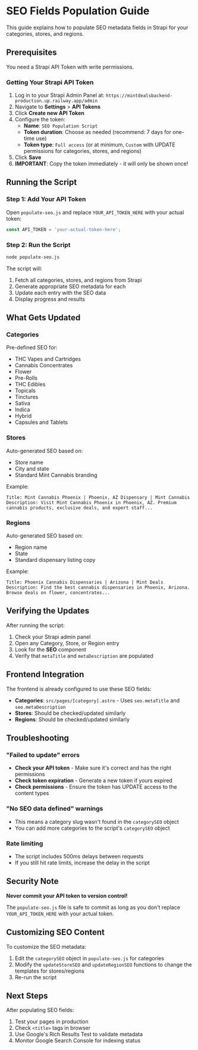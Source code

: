 # SEO Fields Population Guide

This guide explains how to populate SEO metadata fields in Strapi for your categories, stores, and regions.

## Prerequisites

You need a Strapi API Token with write permissions.

### Getting Your Strapi API Token

1. Log in to your Strapi Admin Panel at: `https://mintdealsbackend-production.up.railway.app/admin`
2. Navigate to **Settings** > **API Tokens**
3. Click **Create new API Token**
4. Configure the token:
   - **Name**: `SEO Population Script`
   - **Token duration**: Choose as needed (recommend: 7 days for one-time use)
   - **Token type**: `Full access` (or at minimum, `Custom` with UPDATE permissions for categories, stores, and regions)
5. Click **Save**
6. **IMPORTANT**: Copy the token immediately - it will only be shown once!

## Running the Script

### Step 1: Add Your API Token

Open `populate-seo.js` and replace `YOUR_API_TOKEN_HERE` with your actual token:

```javascript
const API_TOKEN = 'your-actual-token-here';
```

### Step 2: Run the Script

```bash
node populate-seo.js
```

The script will:
1. Fetch all categories, stores, and regions from Strapi
2. Generate appropriate SEO metadata for each
3. Update each entry with the SEO data
4. Display progress and results

## What Gets Updated

### Categories
Pre-defined SEO for:
- THC Vapes and Cartridges
- Cannabis Concentrates
- Flower
- Pre-Rolls
- THC Edibles
- Topicals
- Tinctures
- Sativa
- Indica
- Hybrid
- Capsules and Tablets

### Stores
Auto-generated SEO based on:
- Store name
- City and state
- Standard Mint Cannabis branding

Example:
```
Title: Mint Cannabis Phoenix | Phoenix, AZ Dispensary | Mint Cannabis
Description: Visit Mint Cannabis Phoenix in Phoenix, AZ. Premium cannabis products, exclusive deals, and expert staff...
```

### Regions
Auto-generated SEO based on:
- Region name
- State
- Standard dispensary listing copy

Example:
```
Title: Phoenix Cannabis Dispensaries | Arizona | Mint Deals
Description: Find the best cannabis dispensaries in Phoenix, Arizona. Browse deals on flower, concentrates...
```

## Verifying the Updates

After running the script:

1. Check your Strapi admin panel
2. Open any Category, Store, or Region entry
3. Look for the **SEO** component
4. Verify that `metaTitle` and `metaDescription` are populated

## Frontend Integration

The frontend is already configured to use these SEO fields:

- **Categories**: `src/pages/[category].astro` - Uses `seo.metaTitle` and `seo.metaDescription`
- **Stores**: Should be checked/updated similarly
- **Regions**: Should be checked/updated similarly

## Troubleshooting

### "Failed to update" errors
- **Check your API token** - Make sure it's correct and has the right permissions
- **Check token expiration** - Generate a new token if yours expired
- **Check permissions** - Ensure the token has UPDATE access to the content types

### "No SEO data defined" warnings
- This means a category slug wasn't found in the `categorySEO` object
- You can add more categories to the script's `categorySEO` object

### Rate limiting
- The script includes 500ms delays between requests
- If you still hit rate limits, increase the delay in the script

## Security Note

**Never commit your API token to version control!**

The `populate-seo.js` file is safe to commit as long as you don't replace `YOUR_API_TOKEN_HERE` with your actual token.

## Customizing SEO Content

To customize the SEO metadata:

1. Edit the `categorySEO` object in `populate-seo.js` for categories
2. Modify the `updateStoreSEO` and `updateRegionSEO` functions to change the templates for stores/regions
3. Re-run the script

## Next Steps

After populating SEO fields:

1. Test your pages in production
2. Check `<title>` tags in browser
3. Use Google's Rich Results Test to validate metadata
4. Monitor Google Search Console for indexing status
